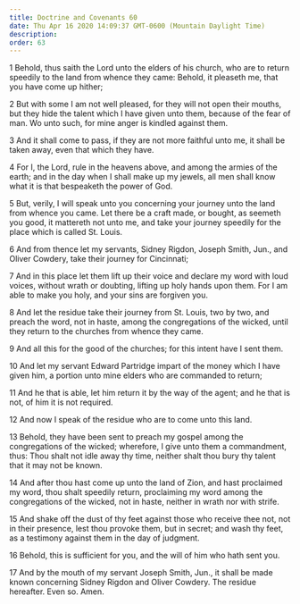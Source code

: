 ```yaml
---
title: Doctrine and Covenants 60
date: Thu Apr 16 2020 14:09:37 GMT-0600 (Mountain Daylight Time)
description: 
order: 63
---
```


<p>
  1 Behold, thus saith the Lord unto the elders of his church, who are to return
  speedily to the land from whence they came: Behold, it pleaseth me, that you
  have come up hither;
</p>
<p>
  2 But with some I am not well pleased, for they will not open their mouths,
  but they hide the talent which I have given unto them, because of the fear of
  man. Wo unto such, for mine anger is kindled against them.
</p>
<p>
  3 And it shall come to pass, if they are not more faithful unto me, it shall
  be taken away, even that which they have.
</p>
<p>
  4 For I, the Lord, rule in the heavens above, and among the armies of the
  earth; and in the day when I shall make up my jewels, all men shall know what
  it is that bespeaketh the power of God.
</p>
<p>
  5 But, verily, I will speak unto you concerning your journey unto the land
  from whence you came. Let there be a craft made, or bought, as seemeth you
  good, it mattereth not unto me, and take your journey speedily for the place
  which is called St.&#xA0;Louis.
</p>
<p>
  6 And from thence let my servants, Sidney Rigdon, Joseph Smith, Jun., and
  Oliver Cowdery, take their journey for Cincinnati;
</p>
<p>
  7 And in this place let them lift up their voice and declare my word with loud
  voices, without wrath or doubting, lifting up holy hands upon them. For I am
  able to make you holy, and your sins are forgiven you.
</p>
<p>
  8 And let the residue take their journey from St.&#xA0;Louis, two by two, and
  preach the word, not in haste, among the congregations of the wicked, until
  they return to the churches from whence they came.
</p>
<p>
  9 And all this for the good of the churches; for this intent have I sent them.
</p>
<p>
  10 And let my servant Edward Partridge impart of the money which I have given
  him, a portion unto mine elders who are commanded to return;
</p>
<p>
  11 And he that is able, let him return it by the way of the agent; and he that
  is not, of him it is not required.
</p>
<p>12 And now I speak of the residue who are to come unto this land.</p>
<p>
  13 Behold, they have been sent to preach my gospel among the congregations of
  the wicked; wherefore, I give unto them a commandment, thus: Thou shalt not
  idle away thy time, neither shalt thou bury thy talent that it may not be
  known.
</p>
<p>
  14 And after thou hast come up unto the land of Zion, and hast proclaimed my
  word, thou shalt speedily return, proclaiming my word among the congregations
  of the wicked, not in haste, neither in wrath nor with strife.
</p>
<p>
  15 And shake off the dust of thy feet against those who receive thee not, not
  in their presence, lest thou provoke them, but in secret; and wash thy feet,
  as a testimony against them in the day of judgment.
</p>
<p>
  16 Behold, this is sufficient for you, and the will of him who hath sent you.
</p>
<p>
  17 And by the mouth of my servant Joseph Smith, Jun., it shall be made known
  concerning Sidney Rigdon and Oliver Cowdery. The residue hereafter. Even so.
  Amen.
</p>

